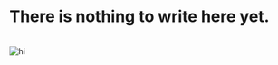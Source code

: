 <h1>There is nothing to write here yet.</h1>
<br>
<img src="https://i.imgur.com/o3LhSac.jpg" alt="hi">
